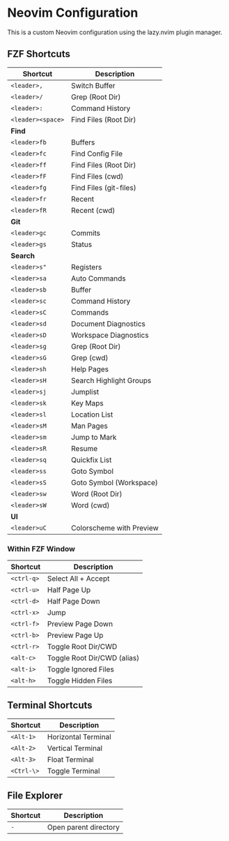# Neovim Configuration

This is a custom Neovim configuration using the lazy.nvim plugin manager.

## FZF Shortcuts

| Shortcut | Description |
|----------|-------------|
| `<leader>,` | Switch Buffer |
| `<leader>/` | Grep (Root Dir) |
| `<leader>:` | Command History |
| `<leader><space>` | Find Files (Root Dir) |
| **Find** |
| `<leader>fb` | Buffers |
| `<leader>fc` | Find Config File |
| `<leader>ff` | Find Files (Root Dir) |
| `<leader>fF` | Find Files (cwd) |
| `<leader>fg` | Find Files (git-files) |
| `<leader>fr` | Recent |
| `<leader>fR` | Recent (cwd) |
| **Git** |
| `<leader>gc` | Commits |
| `<leader>gs` | Status |
| **Search** |
| `<leader>s"` | Registers |
| `<leader>sa` | Auto Commands |
| `<leader>sb` | Buffer |
| `<leader>sc` | Command History |
| `<leader>sC` | Commands |
| `<leader>sd` | Document Diagnostics |
| `<leader>sD` | Workspace Diagnostics |
| `<leader>sg` | Grep (Root Dir) |
| `<leader>sG` | Grep (cwd) |
| `<leader>sh` | Help Pages |
| `<leader>sH` | Search Highlight Groups |
| `<leader>sj` | Jumplist |
| `<leader>sk` | Key Maps |
| `<leader>sl` | Location List |
| `<leader>sM` | Man Pages |
| `<leader>sm` | Jump to Mark |
| `<leader>sR` | Resume |
| `<leader>sq` | Quickfix List |
| `<leader>ss` | Goto Symbol |
| `<leader>sS` | Goto Symbol (Workspace) |
| `<leader>sw` | Word (Root Dir) |
| `<leader>sW` | Word (cwd) |
| **UI** |
| `<leader>uC` | Colorscheme with Preview |

### Within FZF Window
| Shortcut | Description |
|----------|-------------|
| `<ctrl-q>` | Select All + Accept |
| `<ctrl-u>` | Half Page Up |
| `<ctrl-d>` | Half Page Down |
| `<ctrl-x>` | Jump |
| `<ctrl-f>` | Preview Page Down |
| `<ctrl-b>` | Preview Page Up |
| `<ctrl-r>` | Toggle Root Dir/CWD |
| `<alt-c>` | Toggle Root Dir/CWD (alias) |
| `<alt-i>` | Toggle Ignored Files |
| `<alt-h>` | Toggle Hidden Files |

## Terminal Shortcuts

| Shortcut | Description |
|----------|-------------|
| `<Alt-1>` | Horizontal Terminal |
| `<Alt-2>` | Vertical Terminal |
| `<Alt-3>` | Float Terminal |
| `<Ctrl-\>` | Toggle Terminal |

## File Explorer

| Shortcut | Description |
|----------|-------------|
| `-` | Open parent directory |
